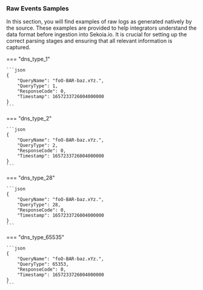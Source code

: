 
### Raw Events Samples

In this section, you will find examples of raw logs as generated natively by the source. These examples are provided to help integrators understand the data format before ingestion into Sekoia.io. It is crucial for setting up the correct parsing stages and ensuring that all relevant information is captured.


=== "dns_type_1"


    ```json
	{
        "QueryName": "foO-BAR-baz.xYz.",
        "QueryType": 1,
        "ResponseCode": 0,
        "Timestamp": 1657233726004000000
    }
    ```



=== "dns_type_2"


    ```json
	{
        "QueryName": "foO-BAR-baz.xYz.",
        "QueryType": 2,
        "ResponseCode": 0,
        "Timestamp": 1657233726004000000
    }
    ```



=== "dns_type_28"


    ```json
	{
        "QueryName": "foO-BAR-baz.xYz.",
        "QueryType": 28,
        "ResponseCode": 0,
        "Timestamp": 1657233726004000000
    }
    ```



=== "dns_type_65535"


    ```json
	{
        "QueryName": "foO-BAR-baz.xYz.",
        "QueryType": 65353,
        "ResponseCode": 0,
        "Timestamp": 1657233726004000000
    }
    ```



